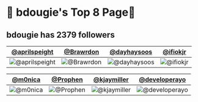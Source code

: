 # 🍕 bdougie's Top 8 Page🍕

## bdougie has <!-- follower-counter -->2379<!-- /follower-counter --> followers

[@aprilspeight](#aprilspeight) | [@Brawrdon](#Brawrdon) | [@dayhaysoos](#dayhaysoos) | [@ifiokjr](#ifiokjr)
--- | --- | --- | ---
![@aprilspeight](https://avatars.githubusercontent.com/aprilspeight?s=150&v=1) | ![@Brawrdon](https://avatars.githubusercontent.com/Brawrdon?s=150&v=1) | ![@dayhaysoos](https://avatars.githubusercontent.com/dayhaysoos?s=150&v=1) | ![@ifiokjr](https://avatars.githubusercontent.com/ifiokjr?s=150&v=1)

[@m0nica](#m0nica) | [@Prophen](#Prophen) | [@kjaymiller](#kjaymiller) | [@developerayo](#developerayo)
--- | --- | --- | ---
![@m0nica](https://avatars.githubusercontent.com/m0nica?s=150&v=1) | ![@Prophen](https://avatars.githubusercontent.com/Prophen?s=150&v=1) | ![@kjaymiller](https://avatars.githubusercontent.com/kjaymiller?s=150&v=1) | ![@developerayo](https://avatars.githubusercontent.com/developerayo?s=150&v=1)
